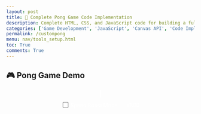 ```yaml
---
layout: post
title: 🏓 Complete Pong Game Code Implementation
description: Complete HTML, CSS, and JavaScript code for building a fully functional 2-player Pong game
categories: ['Game Development', 'JavaScript', 'Canvas API', 'Code Implementation']
permalink: /custompong
menu: nav/tools_setup.html
toc: True
comments: True
---
```


## 🎮 Pong Game Demo

<div class="game-canvas-container" style="text-align:center;">
  <canvas id="pongCanvas" width="800" height="500"></canvas>
  <br>
  <button id="restartBtn">Restart Game</button>

  <!-- Commit #3: SpeedBoostMode controls -->
  <div id="controls" style="margin-top:12px;">
    <label style="color:#fff; user-select:none;">
      <input type="checkbox" id="boostToggle"> Speed Boost Mode
    </label>
    <span id="boostStatus" style="color:#fff; margin-left:12px;">x1.00</span>
  </div>
</div>

<style>
  .game-canvas-container {
    margin-top: 20px;
  }
  #pongCanvas {
    border: 2px solid #fff;
    background: #000;
  }
  #restartBtn {
    display: none;
    margin-top: 15px;
    padding: 10px 20px;
    font-size: 18px;
    border: none;
    border-radius: 6px;
    background: #4caf50;
    color: white;
    cursor: pointer;
  }
  #restartBtn:hover {
    background: #45a049;
  }

  /* Commit #3: CSS for SpeedBoostMode controls */
  #controls {
    display: inline-flex;
    align-items: center;
    gap: 12px;
  }
  #controls input { transform: scale(1.2); cursor: pointer; }
  #controls label { cursor: pointer; }
</style>

<script>
const canvas = document.getElementById('pongCanvas');
const ctx = canvas.getContext('2d');

const paddleWidth = 8, paddleHeight = 70;
let player1Y = (canvas.height - paddleHeight) / 2;
let player2Y = (canvas.height - paddleHeight) / 2;
const paddleSpeed = 7;

let ballX, ballY, ballSpeedX, ballSpeedY, ballRadius = 10;
let ballColor = "#fff";

let player1Score = 0, player2Score = 0;
const winningScore = 10;
let gameOver = false;

const restartBtn = document.getElementById('restartBtn');

// === Commit #4: Speed Boost Mode (functions + if-statements, no persistence yet) ===
const boostToggle = document.getElementById('boostToggle');
const boostStatus = document.getElementById('boostStatus');

const HITS_PER_BOOST = 3;
const BOOST_FACTOR = 1.10;
const MAX_SPEED = 18;

let hitCount = 0;
let speedMultiplier = 1;

function updateBoostStatus() {
  boostStatus.textContent = "x" + speedMultiplier.toFixed(2);
}

function clampSpeed() {
  const s = Math.hypot(ballSpeedX, ballSpeedY);
  if (s > MAX_SPEED) {
    const k = MAX_SPEED / s;
    ballSpeedX *= k;
    ballSpeedY *= k;
  }
}

function applySpeedBoostIfNeeded() {
  if (boostToggle.checked && hitCount > 0 && hitCount % HITS_PER_BOOST === 0) {
    ballSpeedX *= BOOST_FACTOR;
    ballSpeedY *= BOOST_FACTOR;
    speedMultiplier *= BOOST_FACTOR;
    clampSpeed();
    updateBoostStatus();
  }
}

function resetSpeedTracking() {
  hitCount = 0;
  speedMultiplier = 1;
  updateBoostStatus();
}

// ======= Core Game =======
function initBall() {
  ballX = canvas.width/2;
  ballY = canvas.height/2;
  ballSpeedX = Math.random() > 0.5 ? 5 : -5;
  ballSpeedY = (Math.random() * 4) - 2;
  ballColor = getRandomColor();
  if (boostToggle.checked) resetSpeedTracking(); // reset boost at serve
}

function drawRect(x, y, w, h, color) {
  ctx.fillStyle = color;
  ctx.fillRect(x, y, w, h);
}

function drawCircle(x, y, r, color) {
  ctx.fillStyle = color;
  ctx.beginPath();
  ctx.arc(x, y, r, 0, Math.PI*2, false);
  ctx.closePath();
  ctx.fill();
}

function drawText(text, x, y, color="white") {
  ctx.fillStyle = color;
  ctx.font = "30px Arial";
  ctx.fillText(text, x, y);
}

function draw() {
  drawRect(0, 0, canvas.width, canvas.height, "#000");

  drawRect(0, player1Y, paddleWidth, paddleHeight, "#fff");
  drawRect(canvas.width - paddleWidth, player2Y, paddleWidth, paddleHeight, "#fff"); // fixed paddle

  drawCircle(ballX, ballY, ballRadius, ballColor);

  drawText(player1Score, canvas.width/4, 50);
  drawText(player2Score, 3*canvas.width/4, 50);

  if(gameOver) {
    drawText("Game Over", canvas.width/2 - 80, canvas.height/2 - 20, "red");
    drawText(
      player1Score >= winningScore ? "Player 1 Wins!" : "Player 2 Wins!",
      canvas.width/2 - 120,
      canvas.height/2 + 20,
      "yellow"
    );
  }
}

function update() {
  if (gameOver) return;

  ballX += ballSpeedX;
  ballY += ballSpeedY;

  // top/bottom collision
  if(ballY + ballRadius > canvas.height || ballY - ballRadius < 0) {
    ballSpeedY = -ballSpeedY;
  }

  // player1 paddle collision
  if(ballX - ballRadius < paddleWidth &&
     ballY > player1Y && ballY < player1Y + paddleHeight) {
    ballSpeedX = -ballSpeedX;
    let deltaY = ballY - (player1Y + paddleHeight/2);
    ballSpeedY = deltaY * 0.3;
    ballColor = getRandomColor();

    hitCount++;
    applySpeedBoostIfNeeded();
  }

  // player2 paddle collision
  if(ballX + ballRadius > canvas.width - paddleWidth &&
     ballY > player2Y && ballY < player2Y + paddleHeight) {
    ballSpeedX = -ballSpeedX;
    let deltaY = ballY - (player2Y + paddleHeight/2);
    ballSpeedY = deltaY * 0.3;
    ballColor = getRandomColor();

    hitCount++;
    applySpeedBoostIfNeeded();
  }

  // scoring
  if(ballX - ballRadius < 0) {
    player2Score++;
    if(player2Score >= winningScore) {
      gameOver = true;
      restartBtn.style.display = "inline-block";
    }
    initBall();
  } else if(ballX + ballRadius > canvas.width) {
    player1Score++;
    if(player1Score >= winningScore) {
      gameOver = true;
      restartBtn.style.display = "inline-block";
    }
    initBall();
  }
}

// Controls
const keys = {};
document.addEventListener("keydown", e => keys[e.key] = true);
document.addEventListener("keyup", e => keys[e.key] = false);

function handleInput() {
  if(keys["w"] && player1Y > 0) player1Y -= paddleSpeed;
  if(keys["s"] && player1Y + paddleHeight < canvas.height) player1Y += paddleSpeed;

  if(keys["i"] && player2Y > 0) player2Y -= paddleSpeed;
  if(keys["k"] && player2Y + paddleHeight < canvas.height) player2Y += paddleSpeed;
}

function gameLoop() {
  update();
  handleInput();
  draw();
  requestAnimationFrame(gameLoop);
}

restartBtn.addEventListener("click", () => {
  player1Score = 0;
  player2Score = 0;
  player1Y = (canvas.height - paddleHeight) / 2;
  player2Y = (canvas.height - paddleHeight) / 2;
  gameOver = false;
  restartBtn.style.display = "none";
  initBall();
});

function getRandomColor() {
  const letters = "0123456789ABCDEF";
  let color = "#";
  for (let i = 0; i < 6; i++) {
    color += letters[Math.floor(Math.random() * 16)];
  }
  return color;
}

// Boot
updateBoostStatus();
initBall();
gameLoop();
</script>
